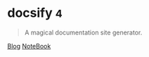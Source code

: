 <!-- _coverpage.md -->

<!-- ![logo](_media/icon.svg) -->

# docsify <small>4</small>

> A magical documentation site generator.




[Blog](https://webxp.ml/)
[NoteBook](#docsify)
<!-- [NoteBook](https://lfyweb.ml/) -->